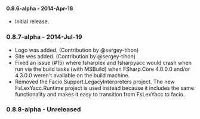 #### 0.8.6-alpha - 2014-Apr-18
* Initial release.

### 0.8.7-alpha - 2014-Jul-19
* Logo was added. (Contribution by @sergey-tihon)
* Site wes added. (Contribution by @sergey-tihon)
* Fixed an issue (#15) where fsharplex and fsharpyacc would crash when run via the build tasks (with MSBuild) when FSharp.Core 4.0.0.0 and/or 4.3.0.0 weren't available on the build machine.
* Removed the Facio.Support.LegacyInterpreters project. The new FsLexYacc.Runtime project is used instead because it includes the same functionality and makes it easy to transition from FsLexYacc to facio.

### 0.8.8-alpha - Unreleased

